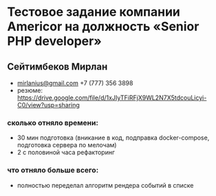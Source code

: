 # Тестовое задание компании Americor на должность «Senior PHP developer»

## Сейтимбеков Мирлан 
- mirlanius@gmail.com +7 (777) 356 3898
- резюме:  https://drive.google.com/file/d/1xJIyTFiRFjX9WL2N7X5tdcouLicyi-C0/view?usp=sharing
### сколько отняло времени:
- 30 мин подготовка (вникание в код, подправка docker-compose, подгoтовка сервера по мелочам)
- 2 с половиной часа рефакторинг

### что отняло больше всего:
- полностью переделал алгоритм рендера событий в списке
